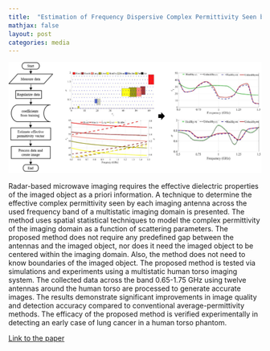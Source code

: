 ```yaml
---
title:  "Estimation of Frequency Dispersive Complex Permittivity Seen by Each Antenna for Enhanced Multistatic Radar Medical Imaging"
mathjax: false
layout: post
categories: media
---
```


![Block diagram](/assets/photos/permittivity_estimation.jpg)


Radar-based microwave imaging requires the effective dielectric properties of the imaged object as a priori information. A technique to determine the effective complex permittivity seen by each imaging antenna across the used frequency band of a multistatic imaging domain is presented. The method uses spatial statistical techniques to model the complex permittivity of the imaging domain as a function of scattering parameters. The proposed method does not require any predefined gap between the antennas and the imaged object, nor does it need the imaged object to be centered within the imaging domain. Also, the method does not need to know boundaries of the imaged object. The proposed method is tested via simulations and experiments using a multistatic human torso imaging system. The collected data across the band 0.65-1.75 GHz using twelve antennas around the human torso are processed to generate accurate images. The results demonstrate significant improvements in image quality and detection accuracy compared to conventional average-permittivity methods. The efficacy of the proposed method is verified experimentally in detecting an early case of lung cancer in a human torso phantom.

[Link to the paper](https://ieeexplore.ieee.org/abstract/document/7922489)
